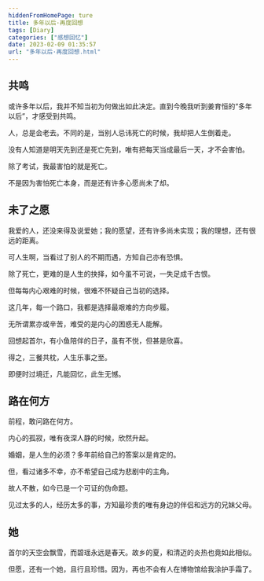 ```yaml
---
hiddenFromHomePage: ture
title: 多年以后·再度回想
tags: [Diary]
categories: ["感想回忆"]
date: 2023-02-09 01:35:57
url: "多年以后·再度回想.html"
---
```


## 共鸣
或许多年以后，我并不知当初为何做出如此决定。直到今晚我听到姜育恒的“多年以后”，才感受到共鸣。

人，总是会老去。不同的是，当别人忌讳死亡的时候，我却把人生倒着走。

没有人知道是明天先到还是死亡先到，唯有把每天当成最后一天，才不会害怕。

除了考试，我最害怕的就是死亡。

不是因为害怕死亡本身，而是还有许多心愿尚未了却。

## 未了之愿

我爱的人，还没来得及说爱她；我的愿望，还有许多尚未实现；我的理想，还有很远的距离。

可人生啊，当看过了别人的不期而遇，方知自己亦有恐惧。

除了死亡，更难的是人生的抉择，如今虽不可说，一失足成千古恨。

但每每内心艰难的时候，很难不怀疑自己当初的选择。

这几年，每一个路口，我都是选择最艰难的方向步履。

无所谓累亦或辛苦，难受的是内心的困惑无人能解。

回想起首尔，有小鱼陪伴的日子，虽有不悦，但甚是欣喜。

得之，三餐共枕，人生乐事之至。

即便时过境迁，凡能回忆，此生无憾。

## 路在何方

前程，敢问路在何方。

内心的孤寂，唯有夜深人静的时候，欣然升起。

婚姻，是人生的必须？多年前给自己的答案以是肯定的。

但，看过诸多不幸，亦不希望自己成为悲剧中的主角。

故人不散，如今已是一个可证的伪命题。

见过太多的人，经历太多的事，方知最珍贵的唯有身边的伴侣和远方的兄妹父母。

## 她

首尔的天空会飘雪，而碧瑶永远是春天。故乡的夏，和清迈的炎热也竟如此相似。

但愿，还有一个她，且行且珍惜。因为，再也不会有人在博物馆给我涂护手霜了。
